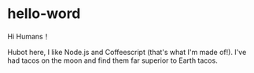# hello-word

Hi Humans！

Hubot here, I like Node.js and Coffeescript (that's what I'm made of!).
I've had tacos on the moon and find them far superior to Earth tacos.
